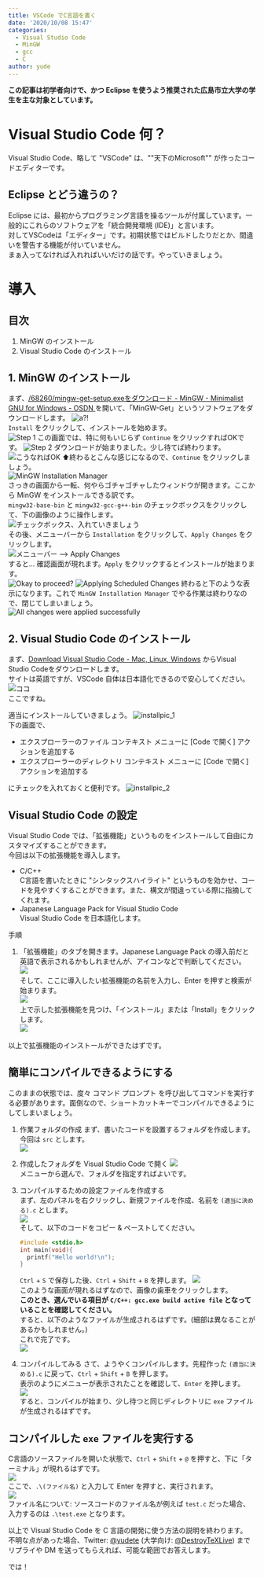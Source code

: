 ```yaml
---
title: VSCode でC言語を書く
date: '2020/10/08 15:47'
categories:
  - Visual Studio Code
  - MinGW
  - gcc
  - C
author: yude
---
```

**この記事は初学者向けで、かつ Eclipse を使うよう推奨された広島市立大学の学生を主な対象としています。**  

<!--more-->
# Visual Studio Code 何？
Visual Studio Code、略して "VSCode" は、""天下のMicrosoft"" が作ったコードエディターです。

## Eclipse とどう違うの？
Eclipse には、最初からプログラミング言語を操るツールが付属しています。一般的にこれらのソフトウェアを「統合開発環境 (IDE)」と言います。  
対してVSCodeは「エディター」です。初期状態ではビルドしたりだとか、間違いを警告する機能が付いていません。  
まぁ入ってなければ入れればいいだけの話です。やっていきましょう。  

# 導入
## 目次
1. MinGW のインストール  
2. Visual Studio Code のインストール  

## 1. MinGW のインストール
まず、[/68260/mingw-get-setup.exeをダウンロード - MinGW - Minimalist GNU for Windows - OSDN ](https://ja.osdn.net/projects/mingw/downloads/68260/mingw-get-setup.exe/) を開いて、「MinGW-Get」というソフトウェアをダウンロードします。
![a?!](https://i.imgur.com/2KmxDSO.png)  
`Install` をクリックして、インストールを始めます。  
![Step 1](https://i.imgur.com/aRPPR9K.png)
この画面では、特に何もいじらず `Continue` をクリックすればOKです。
![Step 2](https://i.imgur.com/FjEwUmx.png)
ダウンロードが始まりました。少し待てば終わります。  
![こうなればOK](https://i.imgur.com/v3SQwZD.png)
⬆終わるとこんな感じになるので、`Continue` をクリックしましょう。  
![MinGW Installation Manager](https://i.imgur.com/mFQOrLO.png)  
さっきの画面から一転、何やらゴチャゴチャしたウィンドウが開きます。ここから MinGW をインストールできる訳です。  
`mingw32-base-bin` と `mingw32-gcc-g++-bin` のチェックボックスをクリックして、下の画像のように操作します。  
![チェックボックス、入れていきましょう](https://i.imgur.com/W9UBPBS.png)  
その後、メニューバーから `Installation` をクリックして、`Apply Changes` をクリックします。  
![メニューバー --> Apply Changes](https://i.imgur.com/aAkBzp0.png)  
すると... 確認画面が現れます。`Apply` をクリックするとインストールが始まります。  
![Okay to proceed?](https://i.imgur.com/mc8ttH6.png)
![Applying Scheduled Changes](https://i.imgur.com/Uv4FeI0.png)
終わると下のような表示になります。これで `MinGW Installation Manager` でやる作業は終わりなので、閉じてしまいましょう。  
![All changes were applied successfully](https://i.imgur.com/RKUAu6J.png)

## 2. Visual Studio Code のインストール
まず、[Download Visual Studio Code - Mac, Linux, Windows](https://code.visualstudio.com/download) からVisual Studio Codeをダウンロードします。  
サイトは英語ですが、VSCode 自体は日本語化できるので安心してください。
![ココ](https://i.imgur.com/0X0vrxp.png)  
ここですね。  

適当にインストールしていきましょう。
![installpic_1](https://i.imgur.com/nXtyTRf.png)  
下の画面で、  
* エクスプローラーのファイル コンテキスト メニューに [Code で開く] アクションを追加する
* エクスプローラーのディレクトリ コンテキスト メニューに [Code で開く] アクションを追加する  

にチェックを入れておくと便利です。
![installpic_2](https://i.imgur.com/Z47mIJE.png)  

## Visual Studio Code の設定
Visual Studio Code では、「拡張機能」というものをインストールして自由にカスタマイズすることができます。  
今回は以下の拡張機能を導入します。  
* C/C++  
C言語を書いたときに "シンタックスハイライト" というものを効かせ、コードを見やすくすることができます。また、構文が間違っている際に指摘してくれます。
* Japanese Language Pack for Visual Studio Code  
Visual Studio Code を日本語化します。  

手順  
1. 「拡張機能」のタブを開きます。Japanese Language Pack の導入前だと英語で表示されるかもしれませんが、アイコンなどで判断してください。  
![](https://i.imgur.com/cRZccC1.png)  
そして、ここに導入したい拡張機能の名前を入力し、Enter を押すと検索が始まります。  
![](https://i.imgur.com/FzeTZ7z.png)  
上で示した拡張機能を見つけ、「インストール」または「Install」をクリックします。  
![](https://i.imgur.com/oIhI1oy.png)  

以上で拡張機能のインストールができたはずです。

## 簡単にコンパイルできるようにする
このままの状態では、度々 コマンド プロンプト を呼び出してコマンドを実行する必要があります。面倒なので、ショートカットキーでコンパイルできるようにしてしまいましょう。  

1. 作業フォルダの作成
まず、書いたコードを設置するフォルダを作成します。今回は `src` とします。  
![](https://i.imgur.com/skmSx8h.png)

2. 作成したフォルダを Visual Studio Code で開く
![](https://i.imgur.com/X6pM7ji.png)  
メニューから選んで、フォルダを指定すればよいです。

3. コンパイルするための設定ファイルを作成する  
まず、左のパネルを右クリックし、新規ファイルを作成、名前を `(適当に決める).c` とします。  
![](https://i.imgur.com/tOfb7mi.png)  
そして、以下のコードをコピー & ペーストしてください。
    ```c
    #include <stdio.h>
    int main(void){
      printf("Hello world!\n");
    }
    ```
    `Ctrl` + `S` で保存した後、`Ctrl` + `Shift` + `B` を押します。
    ![](https://i.imgur.com/DDrZEYs.png)  
    このような画面が現れるはずなので、画像の歯車をクリックします。  
    **このとき、選んでいる項目が `C/C++: gcc.exe build active file` となっていることを確認してください。**  
    すると、以下のようなファイルが生成されるはずです。(細部は異なることがあるかもしれません。)  
    これで完了です。  
    ![](https://i.imgur.com/SMSclAF.png)  
4. コンパイルしてみる
    さて、ようやくコンパイルします。先程作った `(適当に決める).c` に戻って、`Ctrl` + `Shift` + `B` を押します。  
    表示のようにメニューが表示されたことを確認して、`Enter` を押します。  
    ![](https://i.imgur.com/kK7LrYd.png)  
    すると、コンパイルが始まり、少し待つと同じディレクトリに `exe` ファイルが生成されるはずです。  

## コンパイルした `exe` ファイルを実行する
C言語のソースファイルを開いた状態で、`Ctrl` + `Shift` + `@` を押すと、下に「ターミナル」が現れるはずです。  
![](https://i.imgur.com/CbqXjBg.png)  
ここで、`.\(ファイル名)` と入力して Enter を押すと、実行されます。  
![](https://i.imgur.com/fRJRmZ9.png)  
ファイル名について: ソースコードのファイル名が例えば `test.c` だった場合、入力するのは `.\test.exe` となります。

以上で Visual Studio Code を C 言語の開発に使う方法の説明を終わります。  
不明な点があった場合、Twitter: [@yudete](https://twitter.com/yudete) (大学向け: [@DestroyTeXLive](https://twitter.com/DestroyTeXLive)) までリプライや DM を送ってもらえれば、可能な範囲でお答えします。  

では！